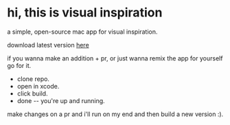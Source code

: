 # hi, this is visual inspiration

a simple, open-source mac app for visual inspiration.

download latest version [here](dist/VisualInspiration.zip)

<!-- ![img](https://i.imgur.com/yourimage.gif) -->

if you wanna make an addition + pr,
or just wanna remix the app for yourself go for it.

- clone repo.
- open in xcode.
- click build.
- done -- you're up and running.

make changes on a pr and i'll run on my end and then build a new version :).
